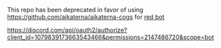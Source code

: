 This repo has been deprecated in favor of using https://github.com/aikaterna/aikaterna-cogs for [red bot](https://github.com/Cog-Creators/Red-DiscordBot)



https://discord.com/api/oauth2/authorize?client_id=1079839173663543466&permissions=2147486720&scope=bot
